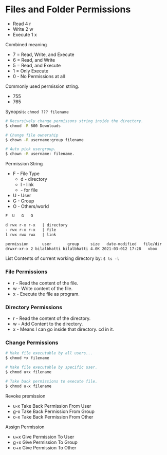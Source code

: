 # Files and Folder Permissions

- Read    4  r
- Write   2  w
- Execute 1  x

Combined meaning
- 7 = Read, Write, and Execute
- 6 = Read, and Write
- 5 = Read, and Execute
- 1 = Only Execute
- 0 - No Permissions at all

Commonly used permission string.
- 755
- 765

Synopsis:
`chmod ??? filename`

```sh
# Recursively change permissons string inside the directory.
$ chmod -R 600 Downloads 

# Change file ownership
$ chown -R username:group filename

# Auto pick usergroup.
$ chown -R username: filename.
```
Permission String

- F - File Type 
  - d - directory
  - l - link
  - \- for file
- U - User
- G - Group
- O - Others/world

```txt
F  U   G   O

d rwx r-x r-x   | directory
- rwx r-x r-x   | file
l rwx rwx rwx   | link
```

```txt
permission      user       group     size   date-modified   file/dir
drwxr-xr-x 2 bilalbhatti bilalbhatti 4.0K 2021-03-012 17:28   vbox
```

List Contents of current working directory by: 
`$ ls -l`

### File Permissions

- r - Read the content of the file.
- w - Write content of the file.
- x - Execute the file as program.

### Directory Permissions

- r - Read the content of the directory.
- w - Add Content to the directory.
- x - Means I can go inside that directory. cd in it.


### Change Permissions

```sh
# Make file executable by all users...
$ chmod +x filename

# Make file executable by specific user.
$ chmod u+x filename

# Take back permissions to execute file.
$ chmod u-x filename
```
Revoke premission
- u-x Take Back Permission From User
- g-x Take Back Permission From Group
- o-x Take Back Permission From Other

Assign Permission
- u+x Give Permission To User
- g+x Give Permission To Group
- o+x Give Permission To Other










